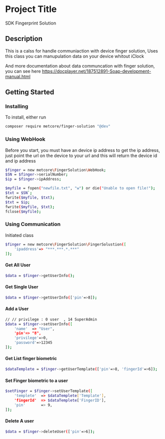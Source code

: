 # Project Title

SDK Fingerprint Solution

## Description

This is a calss for handle communiaction with device finger solution, 
Uses this class you can manupulation data on your device whitout iClock

And more documentation about data communcation with finger solution, you can see here
https://docplayer.net/187512891-Soap-development-manual.html

## Getting Started

### Installing
To install, either run
```bash
composer require metcore/finger-solution "@dev"
```

### Using WebHook


Before you start, you must have an device ip address
to get the ip address, just point the url on the device to your url
and this will return the device id and ip address
```bash
$finger = new metcore\FingerSolution\WebHook;
$SN = $finger->serialNumber;
$ip = $finger->ipAddress;

$myfile = fopen("newfile.txt", "w") or die("Unable to open file!");
$txt = $SN`;
fwrite($myfile, $txt);
$txt = $ip;
fwrite($myfile, $txt);
fclose($myfile);
```

### Using Communication

Initiated class
```bash
$finger = new metcore\FingerSolution\FingerSolustion([
	'ipaddress'=> "***.***.*.***"
]);
```
#### Get All User
```bash
$data = $finger->getUserInfo();
```
#### Get Single User
```bash
$data = $finger->getUserInfo(['pin'=>8]);
```
#### Add a User
```bash
// // privilege : 0 user  , 14 SuperAdmin
$data = $finger->setUserInfo([
	'name'	=> "User",
	'pin'=> "8",
	'privilege'=>0,
	'password'=>12345
]);
```
#### Get List finger biometric 
```bash
$dataTemplete = $finger->getUserTemplate(['pin'=>8, 'fingerId'=>6]);
```
#### Set Finger biometric to a user 
```bash
$setFinger = $finger->setUserTemplate([
	'templete'	=> $dataTemplete['Template'],
	'fingerId'	=> $dataTemplete['FingerID'],
	'pin'		=> 9,
]);
```
#### Delete A user
```bash
$data = $finger->deleteUser(['pin'=>6]);

```

